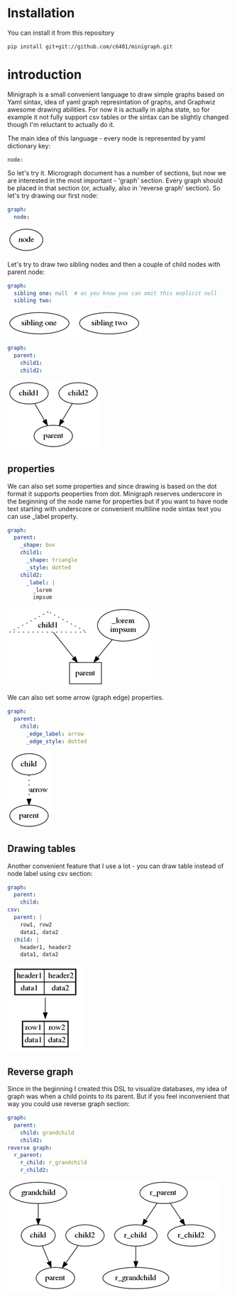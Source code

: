 
# Installation
You can install it from this repository

    pip install git+git://github.com/c6401/minigraph.git

# introduction
Minigraph is a small convenient language to draw simple graphs based on Yaml sintax, idea of yaml graph represintation of graphs, and Graphwiz awesome drawing abilities. For now it is actually in alpha state, so for example it not fully support csv tables or the sintax can be slightly changed though I'm reluctant to actually do it.

The main idea of this language - every node is represented by yaml dictionary key:

    node:

So let's try it. Micrograph document has a number of sections, but now we are interested in the most important - 'graph' section. Every graph should be placed in that section (or, actually, also in 'reverse graph' section).
So let's try drawing our first node:


```yaml
graph:
  node:
```




![png](doc/output_2_0.png)



Let's try to draw two sibling nodes and then a couple of child nodes with parent node:


```yaml
graph:
  sibling one: null  # as you know you can omit this explicit null
  sibling two:
```




![png](doc/output_4_0.png)




```yaml
graph:
  parent:
    child1:
    child2:
```




![png](doc/output_5_0.png)



## properties
We can also set some properties and since drawing is based on the dot format it supports peoperties from dot.
Minigraph reserves underscore in the beginning of the node name for properties but if you want to have node text starting with underscore or convenient multiline node sintax text you can use _label property.



```yaml
graph:
  parent:
    _shape: box
    child1:
      _shape: triangle
      _style: dotted
    child2:
      _label: |
        _lorem
        impsum
```




![png](doc/output_7_0.png)



We can also set some arrow (graph edge) properties.


```yaml
graph:
  parent:
    child:
      _edge_label: arrow
      _edge_style: dotted
```




![png](doc/output_9_0.png)



## Drawing tables
Another convenient feature that I use a lot - you can draw table instead of node label using csv section:


```yaml
graph:
  parent:
    child:
csv:
  parent: |
    row1, row2
    data1, data2
  child: |
    header1, header2
    data1, data2
```




![png](doc/output_11_0.png)



## Reverse graph
Since in the beginning I created this DSL to visualize databases, my idea of graph was when a child points to its parent.
But if you feel inconvenient that way you could use reverse graph section:


```yaml
graph:
  parent:
    child: grandchild
    child2:
reverse graph:
  r_parent:
    r_child: r_grandchild
    r_child2:
```




![png](doc/output_13_0.png)
